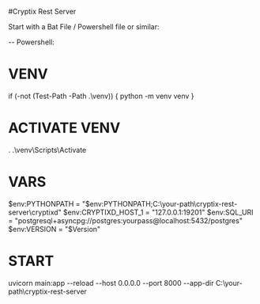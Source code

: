 #Cryptix Rest Server

Start with a Bat File / Powershell file or similar:

-- Powershell:

# VENV
if (-not (Test-Path -Path .\venv)) {
    python -m venv venv
}

# ACTIVATE VENV
. .\venv\Scripts\Activate

# VARS
$env:PYTHONPATH = "$env:PYTHONPATH;C:\your-path\cryptix-rest-server\cryptixd"
$env:CRYPTIXD_HOST_1 = "127.0.0.1:19201"
$env:SQL_URI = "postgresql+asyncpg://postgres:yourpass@localhost:5432/postgres"
$env:VERSION = "$Version"

# START
uvicorn main:app --reload --host 0.0.0.0 --port 8000 --app-dir C:\your-path\cryptix-rest-server

